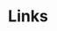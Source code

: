 ---
title: Links
links:
  - title: TryHackMe
    description: TryHackMe is a free online platform for learning cyber security, using hands-on exercises and labs, all through your browser!
    website: https://tryhackme.com/p/Hekethys
    image: https://i.postimg.cc/pdBf6H1t/tryhackme.png
    
  - title: Root-Me
    description: The fast, easy, and affordable way lto train your hacking skills.
    website: https://www.root-me.org/0Nemo
    image: https://i.postimg.cc/6pWn4Spj/rootme.png
menu:
    main: 
        weight: 4
        params:
            icon: link

comments: false
---